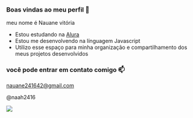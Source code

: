 ### Boas vindas ao meu perfil 💙

meu nome é Nauane vitória

- Estou estudando na [Alura](https://www.alura.com.br)
- Estou me desenvolvendo na línguagem Javascript
- Utilizo esse espaço para minha organização e compartilhamento dos meus projetos desenvolvidos

### você pode entrar em contato comigo 📫

nauane241642@gmail.com

@naah2416


![](https://media1.tenor.com/m/opEBWw0uddoAAAAC/umm.gif)
